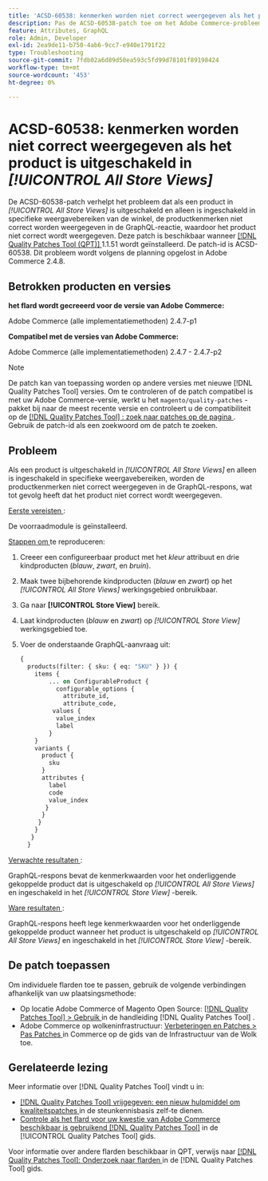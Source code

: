 ```yaml
---
title: 'ACSD-60538: kenmerken worden niet correct weergegeven als het product is uitgeschakeld in [!UICONTROL All Store Views]'
description: Pas de ACSD-60538-patch toe om het Adobe Commerce-probleem op te lossen, waarbij als een product wordt uitgeschakeld in *All Store Views* en alleen ingeschakeld in specifieke store view scope, de productkenmerken niet correct worden weergegeven in het GraphQL-antwoord, waardoor het product niet correct wordt weergegeven.
feature: Attributes, GraphQL
role: Admin, Developer
exl-id: 2ea9de11-b750-4ab6-9cc7-e940e1791f22
type: Troubleshooting
source-git-commit: 7fdb02a6d89d50ea593c5fd99d78101f89198424
workflow-type: tm+mt
source-wordcount: '453'
ht-degree: 0%

---
```


# ACSD-60538: kenmerken worden niet correct weergegeven als het product is uitgeschakeld in *[!UICONTROL All Store Views]*

De ACSD-60538-patch verhelpt het probleem dat als een product in *[!UICONTROL All Store Views]* is uitgeschakeld en alleen is ingeschakeld in specifieke weergavebereiken van de winkel, de productkenmerken niet correct worden weergegeven in de GraphQL-reactie, waardoor het product niet correct wordt weergegeven. Deze patch is beschikbaar wanneer [[!DNL Quality Patches Tool (QPT)] ](https://experienceleague.adobe.com/en/docs/commerce-operations/tools/quality-patches-tool/quality-patches-tool-to-self-serve-quality-patches) 1.1.51 wordt geïnstalleerd. De patch-id is ACSD-60538. Dit probleem wordt volgens de planning opgelost in Adobe Commerce 2.4.8.

## Betrokken producten en versies

**het flard wordt gecreeerd voor de versie van Adobe Commerce:**

Adobe Commerce (alle implementatiemethoden) 2.4.7-p1

**Compatibel met de versies van Adobe Commerce:**

Adobe Commerce (alle implementatiemethoden) 2.4.7 - 2.4.7-p2

>[!NOTE]
>
>De patch kan van toepassing worden op andere versies met nieuwe [!DNL Quality Patches Tool] versies. Om te controleren of de patch compatibel is met uw Adobe Commerce-versie, werkt u het `magento/quality-patches` -pakket bij naar de meest recente versie en controleert u de compatibiliteit op de [[!DNL Quality Patches Tool] : zoek naar patches op de pagina ](https://experienceleague.adobe.com/tools/commerce-quality-patches/index.html) . Gebruik de patch-id als een zoekwoord om de patch te zoeken.

## Probleem

Als een product is uitgeschakeld in *[!UICONTROL All Store Views]* en alleen is ingeschakeld in specifieke weergavebereiken, worden de productkenmerken niet correct weergegeven in de GraphQL-respons, wat tot gevolg heeft dat het product niet correct wordt weergegeven.

<u> Eerste vereisten </u>:

De voorraadmodule is geïnstalleerd.

<u> Stappen om </u> te reproduceren:

1. Creeer een configureerbaar product met het *kleur* attribuut en drie kindproducten (*blauw*, *zwart*, en *bruin*).
1. Maak twee bijbehorende kindproducten (*blauw* en *zwart*) op het *[!UICONTROL All Store Views]* werkingsgebied onbruikbaar.
1. Ga naar **[!UICONTROL Store View]** bereik.
1. Laat kindproducten (*blauw* en *zwart*) op *[!UICONTROL Store View]* werkingsgebied toe.
1. Voer de onderstaande GraphQL-aanvraag uit:

   ```GraphQL
   {
     products(filter: { sku: { eq: "SKU" } }) {
       items {
           ... on ConfigurableProduct {
             configurable_options {
               attribute_id,
               attribute_code,
            values {
             value_index
             label
           }
       }
       variants {
         product {
           sku
         }
         attributes {
           label
           code
           value_index
          }
         }
        }
       }
      }
     }  
   ```

<u> Verwachte resultaten </u>:

GraphQL-respons bevat de kenmerkwaarden voor het onderliggende gekoppelde product dat is uitgeschakeld op *[!UICONTROL All Store Views]* en ingeschakeld in het *[!UICONTROL Store View]* -bereik.

<u> Ware resultaten </u>:

GraphQL-respons heeft lege kenmerkwaarden voor het onderliggende gekoppelde product wanneer het product is uitgeschakeld op *[!UICONTROL All Store Views]* en ingeschakeld in het *[!UICONTROL Store View]* -bereik.

## De patch toepassen

Om individuele flarden toe te passen, gebruik de volgende verbindingen afhankelijk van uw plaatsingsmethode:

* Op locatie Adobe Commerce of Magento Open Source: [[!DNL Quality Patches Tool] > Gebruik ](/help/tools/quality-patches-tool/usage.md) in de handleiding [!DNL Quality Patches Tool] .
* Adobe Commerce op wolkeninfrastructuur: [ Verbeteringen en Patches > Pas Patches ](https://experienceleague.adobe.com/docs/commerce-cloud-service/user-guide/develop/upgrade/apply-patches.html) in Commerce op de gids van de Infrastructuur van de Wolk toe.

## Gerelateerde lezing

Meer informatie over [!DNL Quality Patches Tool] vindt u in:

* [[!DNL Quality Patches Tool]  vrijgegeven: een nieuw hulpmiddel om kwaliteitspatches ](https://experienceleague.adobe.com/en/docs/commerce-operations/tools/quality-patches-tool/quality-patches-tool-to-self-serve-quality-patches) in de steunkennisbasis zelf-te dienen.
* [ Controle als het flard voor uw kwestie van Adobe Commerce beschikbaar is gebruikend  [!DNL Quality Patches Tool]](/help/tools/quality-patches-tool/patches-available-in-qpt/check-patch-for-magento-issue-with-magento-quality-patches.md) in de [!UICONTROL Quality Patches Tool] gids.


Voor informatie over andere flarden beschikbaar in QPT, verwijs naar [[!DNL Quality Patches Tool]: Onderzoek naar flarden ](https://experienceleague.adobe.com/tools/commerce-quality-patches/index.html) in de [!DNL Quality Patches Tool] gids.
